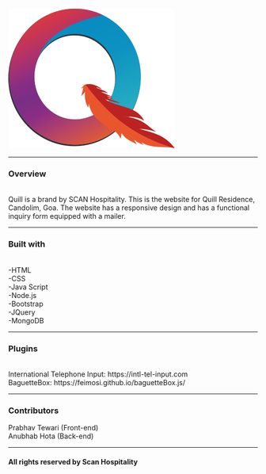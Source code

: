 ![logo](./public/content/onlyQ.svg)
<br>
<hr>
<h3>Overview</h3><br>
Quill is a brand by SCAN Hospitality. This is the website for Quill Residence, Candolim, Goa.
The website has a responsive design and has a functional inquiry form equipped with a mailer.
<hr>
<h3>Built with</h3><br>
-HTML<br> 
-CSS<br>
-Java Script<br>
-Node.js<br>
-Bootstrap<br>
-JQuery<br>
-MongoDB<br>
<hr>
<h3>Plugins</h3><br>
International Telephone Input: https://intl-tel-input.com
<br>
BaguetteBox: https://feimosi.github.io/baguetteBox.js/
<hr>
<h3>Contributors</h3>
Prabhav Tewari (Front-end)
<br>
Anubhab Hota (Back-end)
<br>
<hr>
<h4>All rights reserved by Scan Hospitality</h4>
